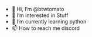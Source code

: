 - 👋 Hi, I’m @btwtomato
- 👀 I’m interested in Stuff
- 🌱 I’m currently learning python
- 📫 How to reach me discord

<!---
btwtomato/btwtomato is a ✨ special ✨ repository because its `README.md` (this file) appears on your GitHub profile.
You can click the Preview link to take a look at your changes.
--->
